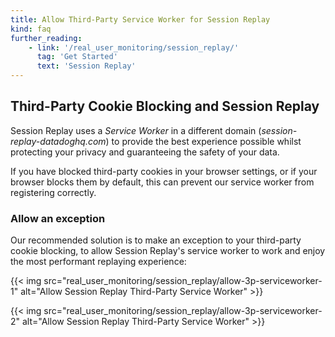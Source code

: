```yaml
---
title: Allow Third-Party Service Worker for Session Replay
kind: faq
further_reading:
    - link: '/real_user_monitoring/session_replay/'
      tag: 'Get Started'
      text: 'Session Replay'
---
```


## Third-Party Cookie Blocking and Session Replay

Session Replay uses a *Service Worker* in a different domain (*session-replay-datadoghq.com*) to provide the best experience possible whilst protecting your privacy and guaranteeing the safety of your data.

If you have blocked third-party cookies in your browser settings, or if your browser blocks them by default, this can prevent our service worker from registering correctly.

### Allow an exception

Our recommended solution is to make an exception to your third-party cookie blocking, to allow Session Replay's service worker to work and enjoy the most performant replaying experience:

{{< img src="real_user_monitoring/session_replay/allow-3p-serviceworker-1" alt="Allow Session Replay Third-Party Service Worker" >}}

{{< img src="real_user_monitoring/session_replay/allow-3p-serviceworker-2" alt="Allow Session Replay Third-Party Service Worker" >}}